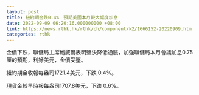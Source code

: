 ```yaml
---
layout: post
title: 紐約期金跌0.4%　預期美國本月較大幅度加息
date: 2022-09-09 06:20:16.000000000 +08:00
link: https://news.rthk.hk/rthk/ch/component/k2/1666152-20220909.htm
categories: rthk
---
```


金價下跌，聯儲局主席鮑威爾表明堅決降低通脹，加強聯儲局本月會議加息0.75厘的預期，利好美元，金價受壓。

紐約期金收報每盎司1721.4美元，下跌 0.4%。

現貨金較早時報每盎司1707.8美元，下跌 0.6%。
